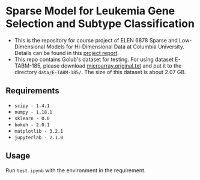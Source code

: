 # Sparse Model for Leukemia Gene Selection and Subtype Classification

- This is the repository for course project of ELEN 6878 Sparse and Low-Dimensional Models for Hi-Dimensional Data at Columbia University. Details can be found in this [project report]().
- This repo contains Golub's dataset for testing. For using dataset E-TABM-185, please download [microarray.original.txt]() and put it to the directory `data/E-TABM-185/`. The size of this dataset is about 2.07 GB.

## Requirements
- `scipy - 1.4.1`
- `numpy - 1.18.1`
- `sklearn - 0.0`
- `bokeh - 2.0.1`
- `matplotlib - 3.2.1`
- `jupyterlab - 2.1.0`

## Usage
Run `test.ipynb` with the environment in the requirement.